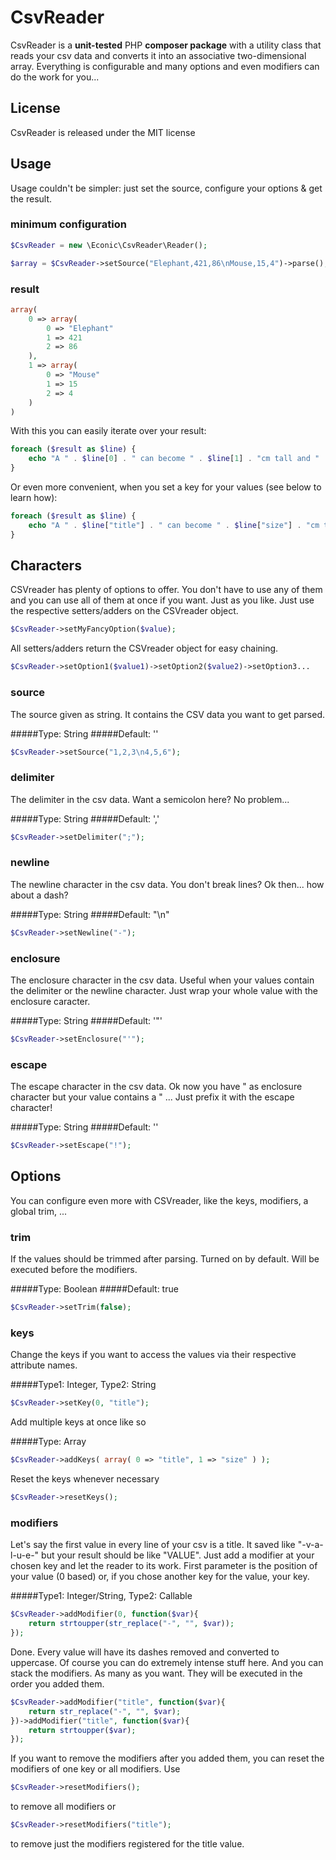 CsvReader
=========

CsvReader is a **unit-tested** PHP **composer package** with a utility class that reads your csv data and converts it into an associative two-dimensional array.
Everything is configurable and many options and even modifiers can do the work for you...

## License
CsvReader is released under the MIT license

## Usage
Usage couldn't be simpler: just set the source, configure your options & get the result.

### minimum configuration

```php
$CsvReader = new \Econic\CsvReader\Reader();

$array = $CsvReader->setSource("Elephant,421,86\nMouse,15,4")->parse();
```

### result
```php
array(
	0 => array(
		0 => "Elephant"
		1 => 421
		2 => 86
	),
	1 => array(
		0 => "Mouse"
		1 => 15
		2 => 4
	)
)
```

With this you can easily iterate over your result:

```php
foreach ($result as $line) {
	echo "A " . $line[0] . " can become " . $line[1] . "cm tall and " . $line[2] . " years old.";
}
```

Or even more convenient, when you set a key for your values (see below to learn how):

```php
foreach ($result as $line) {
	echo "A " . $line["title"] . " can become " . $line["size"] . "cm tall and " . $line["age"] . " years old.";
}
```

## Characters
CSVreader has plenty of options to offer.
You don't have to use any of them and you can use all of them at once if you want. Just as you like.
Just use the respective setters/adders on the CSVreader object.

```php
$CsvReader->setMyFancyOption($value);
```

All setters/adders return the CSVreader object for easy chaining.

```php
$CsvReader->setOption1($value1)->setOption2($value2)->setOption3...
```

### source
The source given as string. It contains the CSV data you want to get parsed.

#####Type: String
#####Default: ''
```php
$CsvReader->setSource("1,2,3\n4,5,6");
```

### delimiter
The delimiter in the csv data. Want a semicolon here? No problem...

#####Type: String
#####Default: ','
```php
$CsvReader->setDelimiter(";");
```

### newline
The newline character in the csv data. You don't break lines? Ok then... how about a dash?

#####Type: String
#####Default: "\n"
```php
$CsvReader->setNewline("-");
```

### enclosure
The enclosure character in the csv data. Useful when your values contain the delimiter or the newline character. Just wrap your whole value with the enclosure caracter.

#####Type: String
#####Default: '"'
```php
$CsvReader->setEnclosure("'");
```

### escape
The escape character in the csv data. Ok now you have " as enclosure character but your value contains a " ... Just prefix it with the escape character!

#####Type: String
#####Default: '\'
```php
$CsvReader->setEscape("!");
```

## Options
You can configure even more with CSVreader, like the keys, modifiers, a global trim, ...

### trim
If the values should be trimmed after parsing. Turned on by default.
Will be executed before the modifiers.

#####Type: Boolean
#####Default: true
```php
$CsvReader->setTrim(false);
```
### keys
Change the keys if you want to access the values via their respective attribute names.

#####Type1: Integer, Type2: String
```php
$CsvReader->setKey(0, "title");
```

Add multiple keys at once like so

#####Type: Array
```php
$CsvReader->addKeys( array( 0 => "title", 1 => "size" ) );
```

Reset the keys whenever necessary

```php
$CsvReader->resetKeys();
```

### modifiers
Let's say the first value in every line of your csv is a title. It saved like "-v-a-l-u-e-" but your result should be like "VALUE".
Just add a modifier at your chosen key and let the reader to its work. First parameter is the position of your value (0 based) or, if you chose another key for the value, your key.

#####Type1: Integer/String, Type2: Callable
```php
$CsvReader->addModifier(0, function($var){
	return strtoupper(str_replace("-", "", $var));
});
```

Done. Every value will have its dashes removed and converted to uppercase. Of course you can do extremely intense stuff here.
And you can stack the modifiers. As many as you want. They will be executed in the order you added them.

```php
$CsvReader->addModifier("title", function($var){
	return str_replace("-", "", $var);
})->addModifier("title", function($var){
	return strtoupper($var);
});
```

If you want to remove the modifiers after you added them, you can reset the modifiers of one key or all modifiers. Use

```php
$CsvReader->resetModifiers();
```

to remove all modifiers or

```php
$CsvReader->resetModifiers("title");
```

to remove just the modifiers registered for the title value.